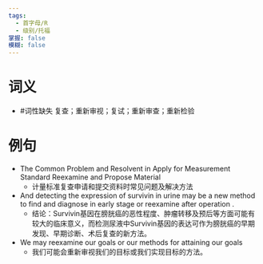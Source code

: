 ```yaml
---
tags:
  - 首字母/R
  - 级别/托福
掌握: false
模糊: false
---
```

# 词义
- #词性缺失 复查；重新审视；复试；重新审查；重新检验
# 例句
- The Common Problem and Resolvent in Apply for Measurement Standard Reexamine and Propose Material
	- 计量标准复查申请和提交资料时常见问题及解决方法
- And detecting the expression of survivin in urine may be a new method to find and diagnose in early stage or reexamine after operation .
	- 结论：Survivin基因在膀胱癌的恶性程度、肿瘤转移及预后等方面可能有较大的临床意义，而检测尿液中Survivin基因的表达可作为膀胱癌的早期发现、早期诊断、术后复查的新方法。
- We may reexamine our goals or our methods for attaining our goals
	- 我们可能会重新审视我们的目标或我们实现目标的方法。
